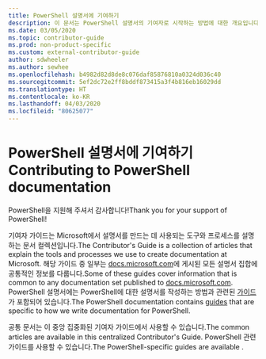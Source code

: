 ```yaml
---
title: PowerShell 설명서에 기여하기
description: 이 문서는 PowerShell 설명서의 기여자로 시작하는 방법에 대한 개요입니다.
ms.date: 03/05/2020
ms.topic: contributor-guide
ms.prod: non-product-specific
ms.custom: external-contributor-guide
author: sdwheeler
ms.author: sewhee
ms.openlocfilehash: b4982d82d8de8c076daf85876810a0324d036c40
ms.sourcegitcommit: 5ef2dc72e2ff8bddf873415a3f4b816eb16029dd
ms.translationtype: HT
ms.contentlocale: ko-KR
ms.lasthandoff: 04/03/2020
ms.locfileid: "80625077"
---
```

# <a name="contributing-to-powershell-documentation"></a><span data-ttu-id="2842a-103">PowerShell 설명서에 기여하기</span><span class="sxs-lookup"><span data-stu-id="2842a-103">Contributing to PowerShell documentation</span></span>

<span data-ttu-id="2842a-104">PowerShell을 지원해 주셔서 감사합니다!</span><span class="sxs-lookup"><span data-stu-id="2842a-104">Thank you for your support of PowerShell!</span></span>

<span data-ttu-id="2842a-105">기여자 가이드는 Microsoft에서 설명서를 만드는 데 사용되는 도구와 프로세스를 설명하는 문서 컬렉션입니다.</span><span class="sxs-lookup"><span data-stu-id="2842a-105">The Contributor's Guide is a collection of articles that explain the tools and processes we use to create documentation at Microsoft.</span></span> <span data-ttu-id="2842a-106">해당 가이드 중 일부는 [docs.microsoft.com][docs]에 게시된 모든 설명서 집합에 공통적인 정보를 다룹니다.</span><span class="sxs-lookup"><span data-stu-id="2842a-106">Some of these guides cover information that is common to any documentation set published to [docs.microsoft.com][docs].</span></span> <span data-ttu-id="2842a-107">PowerShell 설명서에는 PowerShell에 대한 설명서를 작성하는 방법과 관련된 [가이드][psdocs]가 포함되어 있습니다.</span><span class="sxs-lookup"><span data-stu-id="2842a-107">The PowerShell documentation contains [guides][psdocs] that are specific to how we write documentation for PowerShell.</span></span>

<span data-ttu-id="2842a-108">공통 문서는 이 중앙 집중화된 기여자 가이드에서 사용할 수 있습니다.</span><span class="sxs-lookup"><span data-stu-id="2842a-108">The common articles are available in this centralized Contributor's Guide.</span></span> <span data-ttu-id="2842a-109">PowerShell 관련 가이드를 사용할 수 있습니다.</span><span class="sxs-lookup"><span data-stu-id="2842a-109">The PowerShell-specific guides are available .</span></span>

<!--link refs-->
[docs]: https://docs.microsoft.com/
[psdocs]: https://docs.microsoft.com/powershell/scripting/community/contributing/overview
